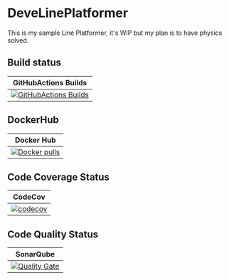 # DeveLinePlatformer

This is my sample Line Platformer, it's WIP but my plan is to have physics solved.

## Build status

| GitHubActions Builds |
|:--------------------:|
| [![GitHubActions Builds](https://github.com/devedse/DeveLinePlatformer/workflows/GitHubActionsBuilds/badge.svg)](https://github.com/devedse/DeveLinePlatformer/actions/workflows/githubactionsbuilds.yml) |

## DockerHub

| Docker Hub |
|:----------:|
| [![Docker pulls](https://img.shields.io/docker/v/devedse/DeveLinePlatformerweb)](https://hub.docker.com/r/devedse/DeveLinePlatformerweb/) |

## Code Coverage Status

| CodeCov |
|:-------:|
| [![codecov](https://codecov.io/gh/devedse/DeveLinePlatformer/branch/master/graph/badge.svg)](https://codecov.io/gh/devedse/DeveLinePlatformer) |

## Code Quality Status

| SonarQube |
|:---------:|
| [![Quality Gate](https://sonarcloud.io/api/project_badges/measure?project=DeveLinePlatformer&metric=alert_status)](https://sonarcloud.io/dashboard?id=DeveLinePlatformer) |